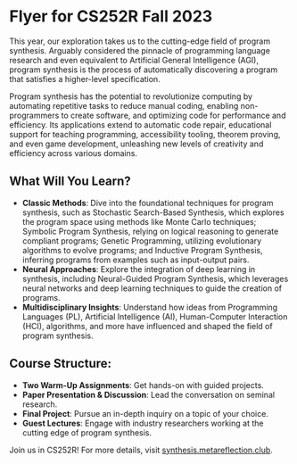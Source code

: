 # Flyer for CS252R Fall 2023

This year, our exploration takes us to the cutting-edge field of program synthesis. Arguably considered the pinnacle of programming language research and even equivalent to Artificial General Intelligence (AGI), program synthesis is the process of automatically discovering a program that satisfies a higher-level specification. 

Program synthesis has the potential to revolutionize computing by automating repetitive tasks to reduce manual coding, enabling non-programmers to create software, and optimizing code for performance and efficiency. Its applications extend to automatic code repair, educational support for teaching programming, accessibility tooling, theorem proving, and even game development, unleashing new levels of creativity and efficiency across various domains.

## What Will You Learn?

- **Classic Methods**: Dive into the foundational techniques for program synthesis, such as Stochastic Search-Based Synthesis, which explores the program space using methods like Monte Carlo techniques; Symbolic Program Synthesis, relying on logical reasoning to generate compliant programs; Genetic Programming, utilizing evolutionary algorithms to evolve programs; and Inductive Program Synthesis, inferring programs from examples such as input-output pairs.
- **Neural Approaches**: Explore the integration of deep learning in synthesis, including Neural-Guided Program Synthesis, which leverages neural networks and deep learning techniques to guide the creation of programs.
- **Multidisciplinary Insights**: Understand how ideas from Programming Languages (PL), Artificial Intelligence (AI), Human-Computer Interaction (HCI), algorithms, and more have influenced and shaped the field of program synthesis.

## Course Structure:

- **Two Warm-Up Assignments**: Get hands-on with guided projects.
- **Paper Presentation & Discussion**: Lead the conversation on seminal research.
- **Final Project**: Pursue an in-depth inquiry on a topic of your choice.
- **Guest Lectures**: Engage with industry researchers working at the cutting edge of program synthesis.

Join us in CS252R!
For more details, visit [synthesis.metareflection.club](https://synthesis.metareflection.club).
